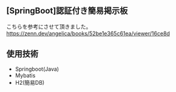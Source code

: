 ## [SpringBoot]認証付き簡易掲示板

こちらを参考にさせて頂きました。
https://zenn.dev/angelica/books/52be1e365c61ea/viewer/16ce8d

## 使用技術
- Springboot(Java)
- Mybatis
- H2(簡易DB)
